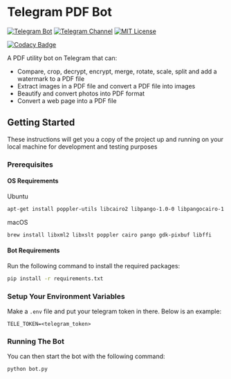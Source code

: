 # Telegram PDF Bot

[![Telegram Bot](https://img.shields.io/badge/Telegram-Bot-blue.svg)](https://t.me/pdfbot)
[![Telegram Channel](https://img.shields.io/badge/Telegram-Channel-blue.svg)](https://t.me/pdf2botdev)
[![MIT License](https://img.shields.io/github/license/zeshuaro/telegram-pdf-bot.svg)](https://github.com/zeshuaro/telegram-pdf-bot/blob/master/LICENSE)

[![Codacy Badge](https://api.codacy.com/project/badge/Grade/4044596f649742fdb9b9c0acd80c321e)](https://www.codacy.com/app/zeshuaro/telegram-pdf-bot?utm_source=github.com&amp;utm_medium=referral&amp;utm_content=zeshuaro/telegram-pdf-bot&amp;utm_campaign=Badge_Grade)

A PDF utility bot on Telegram that can:

- Compare, crop, decrypt, encrypt, merge, rotate, scale, split and add a watermark to a PDF file
- Extract images in a PDF file and convert a PDF file into images
- Beautify and convert photos into PDF format
- Convert a web page into a PDF file

## Getting Started

These instructions will get you a copy of the project up and running on your local machine for development and 
testing purposes

### Prerequisites

#### OS Requirements

Ubuntu

```bash
apt-get install poppler-utils libcairo2 libpango-1.0-0 libpangocairo-1.0-0 libgdk-pixbuf2.0-0 libffi-dev shared-mime-info
```

macOS
```bash
brew install libxml2 libxslt poppler cairo pango gdk-pixbuf libffi
```

#### Bot Requirements
Run the following command to install the required packages:

```bash
pip install -r requirements.txt
```

### Setup Your Environment Variables

Make a `.env` file and put your telegram token in there. Below is an example:

```dotenv
TELE_TOKEN=<telegram_token>
```

### Running The Bot

You can then start the bot with the following command:

```bash
python bot.py
```
